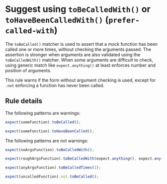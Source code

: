 # Suggest using `toBeCalledWith()` or `toHaveBeenCalledWith()` (`prefer-called-with`)

The `toBeCalled()` matcher is used to assert that a mock function has been
called one or more times, without checking the arguments passed. The assertion
is stronger when arguments are also validated using the `toBeCalledWith()`
matcher. When some arguments are difficult to check, using generic match like
`expect.anything()` at least enforces number and position of arguments.

This rule warns if the form without argument checking is used, except for `.not`
enforcing a function has never been called.

## Rule details

The following patterns are warnings:

```js
expect(someFunction).toBeCalled();

expect(someFunction).toHaveBeenCalled();
```

The following patterns are not warnings:

```js
expect(noArgsFunction).toBeCalledWith();

expect(roughArgsFunction).toBeCalledWith(expect.anything(), expect.any(Date));

expect(anyArgsFunction).toBeCalledTimes(1);

expect(uncalledFunction).not.toBeCalled();
```
